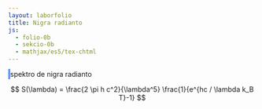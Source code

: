```yaml
---
layout: laborfolio
title: Nigra radianto
js:
  - folio-0b
  - sekcio-0b 
  - mathjax/es5/tex-chtml
---
```



<!-- 

https://en.wikipedia.org/wiki/Black_body
http://hyperphysics.phy-astr.gsu.edu/hbase/mod6.html#c4 


-->

<style>
    canvas {
        border: 2px solid cornflowerblue;
    }
</style>


<canvas id="spektro" width="500" height="500"></canvas>
spektro de nigra radianto

<script>
    
const canvas = document.getElementById("spektro");
const ctx = canvas.getContext("2d");

/// konstantoj
const h = 6.62607015e-34 ;// Planka efikokvantumo en Js
const c = 2.99792458e8; // lumrapido en m/s
const kB = 1.380649e-23; // Boltzmann-konstanto en J/K

const c1 = 2*h*c*c; // *Math.PI
const c2 = h*c/kB; // faktoro por nm: 1e9

/**
 * Kalkulas la spektran radion de nigra radianto
 * por specifa ondolongo l kaj temperaturo T
 * @param {number} ol ondolongo en nm
 * @param {number} T temperaturo en Kelvin
 */
function spektro(ol,T) {
    const l = ol*1e-9;
    return c1 / (Math.pow(l,5)*(Math.exp(c2/l/T)-1))
}

// kalkuli koloro de temperaturo
// https://en.wikipedia.org/wiki/Planckian_locus#International_Temperature_Scale
// https://astronomy.stackexchange.com/questions/39994/what-is-the-rgb-curve-for-blackbodies
function rgb(T) {
    // la formuloj el Vikipedio validas propre por T en [1667..25000]
    // https://en.wikipedia.org/wiki/Planckian_locus#International_Temperature_Scale
    const x = (T<4000)
        ? -0.2661239e9/T/T/T - 0.234389e6/T/T + 0.8776956e3/T + 0.17991
        : -3.0258469e9/T/T/T + 2.1070379e6/T/T + 0.2226347e3/T + 0.24039;
    const y = (T<2222)
        ? -1.1063814*x*x*x - 1.34811020*x*x + 2.18555832*x - 0.20219683
        : ((T<4000)
            ? -0.9549476*x*x*x - 1.37418593*x*x + 2.09137015*x - 0.16748867
            : 3.0817580*x*x*x - 5.8733867*x*x + 3.75112997*x - 0.37001483
        );    
    const z = 1-x-y;

    // https://github.com/anisotropela/Universe-timeline/blob/b3c8a3456934605f72852c83f4bc46ba22efcf44/timeline.py#L335
    Y   = 1;
    X   = (Y/y) * x;
    Z   = (Y/y) * z;
    const r = 1.656492*X -0.354851*Y -0.255038*Z;
    const g = -0.707196*X +1.655397*Y +0.036152*Z;
    const b = 0.051713*X -0.121364*Y +1.011530*Z;
    console.log("T: "+T+" xyz:"+[x,y,z] + " rgb:"+[r,g,b]);

    return [r,g,b]
}

// desegnu punkton sur la kanvason
function punkto(x,y,r=1,koloro,ctx) {
    ctx.beginPath();
    ctx.arc(x, y, r, 0, Math.PI * 2);
    ctx.fillStyle = koloro;
    ctx.fill();
}

function plot(lmin,lmax,smax,T,koloro="black") {
    // kalkulu spektrovaloron por ĉiu x (0..width)
    const dl = (lmax-lmin)/canvas.width;
    let S = []; //, smax = 0;
    //debugger;
    for (let l=lmin;l<lmax;l+=dl) {
        const s = spektro(l,T);
        // if (s>smax) smax = s;
        S.push(s);
    }
    // desegnu la kurbon
    sy = (canvas.height-2)/smax;
    console.log("smax: "+smax+" sy: "+sy);
    for (let x=0;x<canvas.width;x++) {
        const y = Math.trunc(sy*S[x]);
        punkto(x,canvas.height-y,1,koloro,ctx);
        console.log("x: "+x+" y:" +y);
    }
}

const lmin = 100, lmax=5000;
const smax = 6e13;
plot(lmin,lmax,smax,3000,"red");
plot(lmin,lmax,smax,4000,"brown");
plot(lmin,lmax,smax,5000,"green");
plot(lmin,lmax,smax,6000,"blue");
plot(lmin,lmax,smax,7000,"violet");

function Ktest(T) {
    if (T<20000) {
        // gammo-korekto
        const g = 0.055;

        const k = rgb(T).map(x => {
            if (x <= 0.0031308)
                x = 12.92 * x;
            else
                x = (1+g) * x**(1/2.4) - g

            return Math.trunc(255*x);
        });     
        
        const kstr = `rgb(${k[0]},${k[1]},${k[2]})`;
        console.log(kstr);
        punkto(canvas.width-30,30,25,kstr,ctx);
        setTimeout(()=>Ktest(T+100),1000);
    }
}

Ktest(1000);

// test
//const i = spektro(1000,3000);
//console.log("test: "+c1+"/"+c2+"/"+i);

//for (let l=1; l<100; l++) {
//    console.log(l*100 +":" + spektro(l*100,2000))
//}

</script>



$$ S(\lambda) = \frac{2 \pi h c^2}{\lambda^5} \frac{1}{e^{hc / \lambda k_B T}-1} $$


